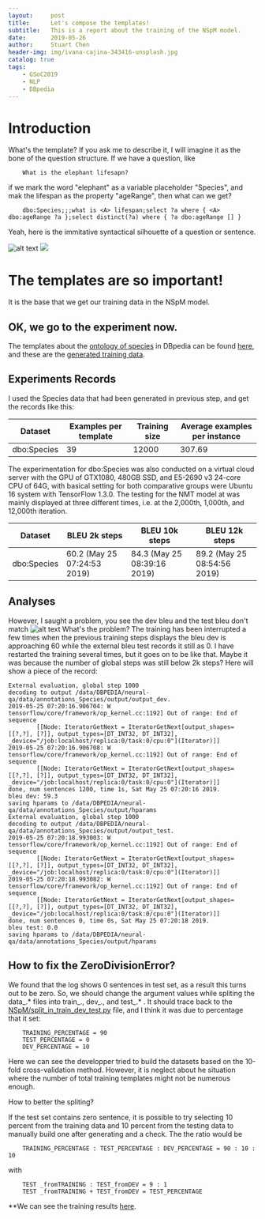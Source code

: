 ```yaml
---
layout:     post
title:      Let's compose the templates!
subtitle:   This is a report about the training of the NSpM model.
date:       2019-05-26
author:     Stuart Chen
header-img: img/ivana-cajina-343416-unsplash.jpg
catalog: true
tags:
    - GSoC2019
    - NLP
    - DBpedia
---
```



# Introduction

What's the template? If you ask me to describe it, I will imagine it as the bone of the question structure. If we have a question, like

        What is the elephant lifesapn?

if we mark the word "elephant" as a variable placeholder "Species", and mak the lifespan as the property "ageRange", then what can we get?

        dbo:Species;;;what is <A> lifespan;select ?a where { <A> dbo:ageRange ?a };select distinct(?a) where { ?a dbo:ageRange [] }

Yeah, here is the immitative syntactical silhouette of a question or sentence.

![alt text](https://cdn-images-1.medium.com/max/1200/1*QMgA0UViZMW7LUjRhil9yQ.jpeg "DBpedia RDF")
![](https://images2.minutemediacdn.com/image/upload/c_fill,g_auto,h_1248,w_2220/f_auto,q_auto,w_1100/v1555924214/shape/mentalfloss/451244723_0.png)

# The templates are so important!

 It is the base that we get our training data in the NSpM model.

## OK, we go to the experiment now.

The templates about the [ontology of species](http://mappings.dbpedia.org/server/ontology/classes/Species) in DBpedia can be found [here](https://docs.google.com/spreadsheets/d/1o7mpc7TuJOBnMb4CmtC2FE1wsVrYUVMQR7fy0EOSSqo/edit?usp=sharing), and these are the [generated training data](https://drive.google.com/drive/folders/1J7olhKwObf4yMVaiO2vATixI2QnuZVY1?usp=sharing).


## Experiments Records

I used the Species data that had been generated in previous step, and get the records like this:

 | Dataset | Examples per template |Training size |Average examples per instance|
 | ------ | ------ | ------ |------ |
 | dbo:Species  | 39 | 12000 | 307.69|

 
The experimentation for dbo:Species was also conducted on a virtual cloud server with the GPU of GTX1080, 480GB SSD, and E5-2690 v3 24-core CPU of 64G, with basical setting for both comparative groups were Ubuntu 16 system with TensorFlow 1.3.0. The testing for the NMT model at was mainly displayed at three different times, i.e. at the 2,000th, 1,000th, and 12,000th iteration.

| Dataset | BLEU 2k steps|BLEU 10k steps|BLEU 12k steps|
 | ------ | ------ |------ |------ |
 | dbo:Species  | 60.2 (May 25 07:24:53 2019) |84.3 (May 25 08:39:16 2019) | 89.2 (May 25 08:54:56 2019)|

 

## Analyses

However, I saught a problem, you see the dev bleu and the test bleu don't match 
![alt text](https://dbpedia.slack.com/files/UJA85N9G9/FJNK43M3M/image.png "a screenshot when the 2,000th step")
What's the problem?
The training has been interrupted a few times when the previous training steps displays the bleu dev is approaching 60 while the external bleu test records it still as 0. I have restarted the training several times, but it goes on to be like that. Maybe it was because the number of global steps was still below 2k steps? Here will show a piece of the record:

 

    External evaluation, global step 1000
    decoding to output /data/DBPEDIA/neural-qa/data/annotations_Species/output/output_dev.
    2019-05-25 07:20:16.906704: W tensorflow/core/framework/op_kernel.cc:1192] Out of range: End of sequence
            [[Node: IteratorGetNext = IteratorGetNext[output_shapes=[[?,?], [?]], output_types=[DT_INT32, DT_INT32], _device="/job:localhost/replica:0/task:0/cpu:0"](Iterator)]]
    2019-05-25 07:20:16.906708: W tensorflow/core/framework/op_kernel.cc:1192] Out of range: End of sequence
            [[Node: IteratorGetNext = IteratorGetNext[output_shapes=[[?,?], [?]], output_types=[DT_INT32, DT_INT32], _device="/job:localhost/replica:0/task:0/cpu:0"](Iterator)]]
    done, num sentences 1200, time 1s, Sat May 25 07:20:16 2019.
    bleu dev: 59.3
    saving hparams to /data/DBPEDIA/neural-qa/data/annotations_Species/output/hparams
    External evaluation, global step 1000
    decoding to output /data/DBPEDIA/neural-qa/data/annotations_Species/output/output_test.
    2019-05-25 07:20:18.993003: W tensorflow/core/framework/op_kernel.cc:1192] Out of range: End of sequence
            [[Node: IteratorGetNext = IteratorGetNext[output_shapes=[[?,?], [?]], output_types=[DT_INT32, DT_INT32], _device="/job:localhost/replica:0/task:0/cpu:0"](Iterator)]]
    2019-05-25 07:20:18.993082: W tensorflow/core/framework/op_kernel.cc:1192] Out of range: End of sequence
            [[Node: IteratorGetNext = IteratorGetNext[output_shapes=[[?,?], [?]], output_types=[DT_INT32, DT_INT32], _device="/job:localhost/replica:0/task:0/cpu:0"](Iterator)]]
    done, num sentences 0, time 0s, Sat May 25 07:20:18 2019.
    bleu test: 0.0
    saving hparams to /data/DBPEDIA/neural-qa/data/annotations_Species/output/hparams

 

## How to fix the ZeroDivisionError?
We found that the log shows 0 sentences in test set, as a result this turns out to be zero.
So, we should change the argument values while spliting the data_.* files into train_., dev_., and test_.* .
It should trace back to the [NSpM/split_in_train_dev_test.py](https://github.com/AKSW/NSpM/blob/master/split_in_train_dev_test.py) file, and I think it was due to percentage that it set:

        TRAINING_PERCENTAGE = 90
        TEST_PERCENTAGE = 0
        DEV_PERCENTAGE = 10

Here we can see the developper tried to build the datasets based on the 10-fold cross-validation method. However, it is neglect about he situation where the number of total training templates might not be numerous enough.

How to better the spliting?

If the test set contains zero sentence, it is possible to try selecting 10 percent from the training data and 10 percent from the testing data to manually build one after generating and a check. The the ratio would be

        TRAINING_PERCENTAGE : TEST_PERCENTAGE : DEV_PERCENTAGE = 90 : 10 : 10


with

        TEST _fromTRAINING : TEST_fromDEV = 9 : 1
        TEST _fromTRAINING + TEST_fromDEV = TEST_PERCENTAGE

**We can see the training results [here](https://drive.google.com/drive/folders/1f2cs0Pz4-OmXUQ0nkr3RnOpBi7oE4NWB?usp=sharing).